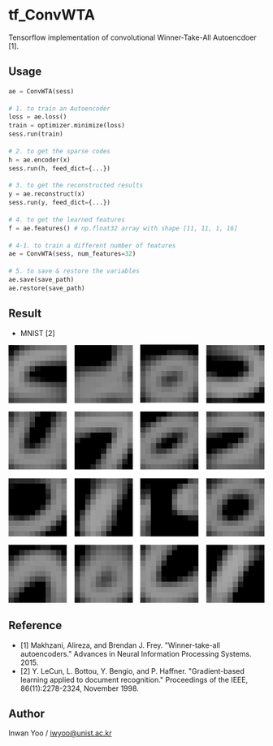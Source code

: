 # tf_ConvWTA
Tensorflow implementation of convolutional Winner-Take-All Autoencdoer [1].

## Usage
```python
ae = ConvWTA(sess)

# 1. to train an Autoencoder
loss = ae.loss()
train = optimizer.minimize(loss)
sess.run(train)

# 2. to get the sparse codes
h = ae.encoder(x)
sess.run(h, feed_dict={...})

# 3. to get the reconstructed results
y = ae.reconstruct(x)
sess.run(y, feed_dict={...})

# 4. to get the learned features
f = ae.features() # np.float32 array with shape [11, 11, 1, 16]

# 4-1. to train a different number of features
ae = ConvWTA(sess, num_features=32)

# 5. to save & restore the variables
ae.save(save_path)
ae.restore(save_path)
```

## Result
- MNIST [2]

![alt tag](img/grid.gif) 

## Reference
- [1] Makhzani, Alireza, and Brendan J. Frey. "Winner-take-all autoencoders." Advances in Neural Information Processing Systems. 2015.
- [2] Y. LeCun, L. Bottou, Y. Bengio, and P. Haffner. "Gradient-based learning applied to document recognition." Proceedings of the IEEE, 86(11):2278-2324, November 1998.

## Author
Inwan Yoo / iwyoo@unist.ac.kr
